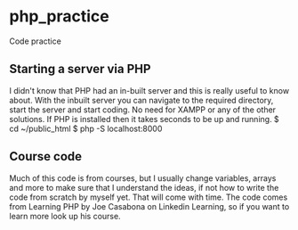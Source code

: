 # php_practice

Code practice

## Starting a server via PHP

I didn't know that PHP had an in-built server and this is really useful to know about. With the inbuilt server you can navigate to the required directory, start the server and start coding. No need for XAMPP or any of the other solutions. If PHP is installed then it takes seconds to be up and running.
$ cd ~/public_html
$ php -S localhost:8000

## Course code

Much of this code is from courses, but I usually change variables, arrays and more to make sure that I understand the ideas, if not how to write the code from scratch by myself yet. That will come with time. The code comes from Learning PHP by Joe Casabona on Linkedin Learning, so if you want to learn more look up his course.
